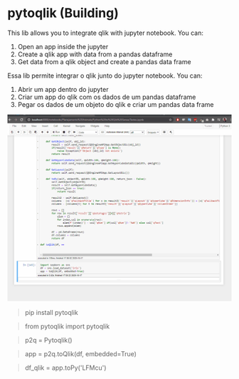 # pytoqlik (Building)

This lib allows you to integrate qlik with jupyter notebook. You can:

1. Open an app inside the jupyter
2. Create a qlik app with data from a pandas dataframe
3. Get data from a qlik object and create a pandas data frame

Essa lib permite integrar o qlik junto do jupyter notebook. You can:
1. Abrir um app dentro do jupyter
2. Criar um app do qlik com os dados de um pandas dataframe
3. Pegar os dados de um objeto do qlik e criar um pandas data frame

<img src="toPy.gif" />

> pip install pytoqlik

> from pytoqlik import pytoqlik

> p2q = Pytoqlik()

> app = p2q.toQlik(df, embedded=True)

> df_qlik = app.toPy('LFMcu')
